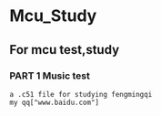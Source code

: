 # Mcu_Study
## For mcu test,study
### PART 1       Music test
    a .c51 file for studying fengmingqi
    my qq["www.baidu.com"]
